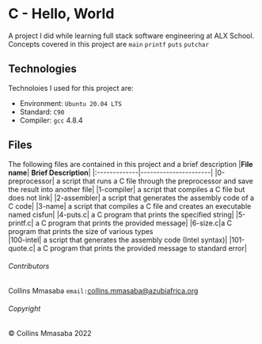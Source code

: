 # C - Hello, World
A project I did while learning full stack software engineering at ALX School. Concepts covered in this project are `main` `printf` `puts` `putchar`

## Technologies
Technoloies I used for this project are:
- Environment: `Ubuntu 20.04 LTS`
- Standard: `C90`
- Compiler: `gcc` 4.8.4

## Files
The following files are contained in this project and a brief description
|**File name**| **Brief Description**|
|:-------------|----------------------|
|0-preprocessor| a script that runs a C file through the preprocessor and save the result into another file|
|1-compiler| a script that compiles a C file but does not link|
|2-assembler| a script that generates the assembly code of a C code|
|3-name| a script that compiles a C file and creates an executable named cisfun|
|4-puts.c| a C program that prints the specified string|
|5-printf.c| a C program that prints the provided message|
|6-size.c|a C program that prints the size of various types\
|100-intel| a script that generates the assembly code (Intel syntax)|
|101-quote.c| a C program that prints the provided message to standard error|

###### Contributors ######
Collins Mmasaba `email:`<collins.mmasaba@azubiafrica.org>

###### Copyright ######
© Collins Mmasaba 2022
